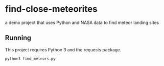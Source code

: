# find-close-meteorites
a demo project that uses Python and NASA data to find meteor landing sites

## Running

This project requires Python 3 and the requests package.

`python3 find_meteors.py`
